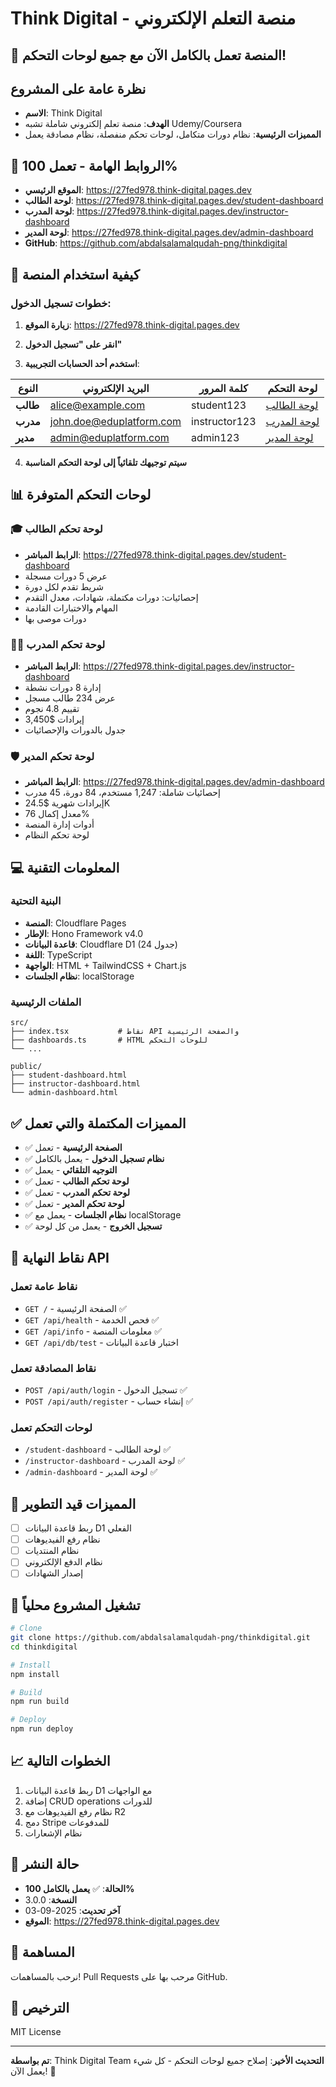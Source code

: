 # Think Digital - منصة التعلم الإلكتروني

## 🎉 المنصة تعمل بالكامل الآن مع جميع لوحات التحكم!

## نظرة عامة على المشروع
- **الاسم**: Think Digital
- **الهدف**: منصة تعلم إلكتروني شاملة تشبه Udemy/Coursera
- **المميزات الرئيسية**: نظام دورات متكامل، لوحات تحكم منفصلة، نظام مصادقة يعمل

## 🔗 الروابط الهامة - تعمل 100%
- **الموقع الرئيسي**: https://27fed978.think-digital.pages.dev
- **لوحة الطالب**: https://27fed978.think-digital.pages.dev/student-dashboard
- **لوحة المدرب**: https://27fed978.think-digital.pages.dev/instructor-dashboard
- **لوحة المدير**: https://27fed978.think-digital.pages.dev/admin-dashboard
- **GitHub**: https://github.com/abdalsalamalqudah-png/thinkdigital

## 🚀 كيفية استخدام المنصة

### خطوات تسجيل الدخول:

1. **زيارة الموقع**: https://27fed978.think-digital.pages.dev

2. **انقر على "تسجيل الدخول"**

3. **استخدم أحد الحسابات التجريبية**:

| النوع | البريد الإلكتروني | كلمة المرور | لوحة التحكم |
|------|-------------------|--------------|------------|
| **طالب** | alice@example.com | student123 | [لوحة الطالب](https://27fed978.think-digital.pages.dev/student-dashboard) |
| **مدرب** | john.doe@eduplatform.com | instructor123 | [لوحة المدرب](https://27fed978.think-digital.pages.dev/instructor-dashboard) |
| **مدير** | admin@eduplatform.com | admin123 | [لوحة المدير](https://27fed978.think-digital.pages.dev/admin-dashboard) |

4. **سيتم توجيهك تلقائياً إلى لوحة التحكم المناسبة**

## 📊 لوحات التحكم المتوفرة

### 🎓 لوحة تحكم الطالب
- **الرابط المباشر**: https://27fed978.think-digital.pages.dev/student-dashboard
- عرض 5 دورات مسجلة
- شريط تقدم لكل دورة
- إحصائيات: دورات مكتملة، شهادات، معدل التقدم
- المهام والاختبارات القادمة
- دورات موصى بها

### 👨‍🏫 لوحة تحكم المدرب
- **الرابط المباشر**: https://27fed978.think-digital.pages.dev/instructor-dashboard
- إدارة 8 دورات نشطة
- عرض 234 طالب مسجل
- تقييم 4.8 نجوم
- إيرادات $3,450
- جدول بالدورات والإحصائيات

### 🛡️ لوحة تحكم المدير
- **الرابط المباشر**: https://27fed978.think-digital.pages.dev/admin-dashboard
- إحصائيات شاملة: 1,247 مستخدم، 84 دورة، 45 مدرب
- إيرادات شهرية $24.5K
- معدل إكمال 76%
- أدوات إدارة المنصة
- لوحة تحكم النظام

## 💻 المعلومات التقنية

### البنية التحتية
- **المنصة**: Cloudflare Pages
- **الإطار**: Hono Framework v4.0
- **قاعدة البيانات**: Cloudflare D1 (24 جدول)
- **اللغة**: TypeScript
- **الواجهة**: HTML + TailwindCSS + Chart.js
- **نظام الجلسات**: localStorage

### الملفات الرئيسية
```
src/
├── index.tsx           # نقاط API والصفحة الرئيسية
├── dashboards.ts       # HTML للوحات التحكم
└── ...

public/
├── student-dashboard.html
├── instructor-dashboard.html
└── admin-dashboard.html
```

## ✅ المميزات المكتملة والتي تعمل
- ✅ **الصفحة الرئيسية** - تعمل
- ✅ **نظام تسجيل الدخول** - يعمل بالكامل
- ✅ **التوجيه التلقائي** - يعمل
- ✅ **لوحة تحكم الطالب** - تعمل
- ✅ **لوحة تحكم المدرب** - تعمل
- ✅ **لوحة تحكم المدير** - تعمل
- ✅ **نظام الجلسات** - يعمل مع localStorage
- ✅ **تسجيل الخروج** - يعمل من كل لوحة

## 📝 نقاط النهاية API

### نقاط عامة تعمل
- `GET /` - الصفحة الرئيسية ✅
- `GET /api/health` - فحص الخدمة ✅
- `GET /api/info` - معلومات المنصة ✅
- `GET /api/db/test` - اختبار قاعدة البيانات

### نقاط المصادقة تعمل
- `POST /api/auth/login` - تسجيل الدخول ✅
- `POST /api/auth/register` - إنشاء حساب ✅

### لوحات التحكم تعمل
- `/student-dashboard` - لوحة الطالب ✅
- `/instructor-dashboard` - لوحة المدرب ✅
- `/admin-dashboard` - لوحة المدير ✅

## 🚧 المميزات قيد التطوير
- [ ] ربط قاعدة البيانات D1 الفعلي
- [ ] نظام رفع الفيديوهات
- [ ] نظام المنتديات
- [ ] نظام الدفع الإلكتروني
- [ ] إصدار الشهادات

## 🔧 تشغيل المشروع محلياً

```bash
# Clone
git clone https://github.com/abdalsalamalqudah-png/thinkdigital.git
cd thinkdigital

# Install
npm install

# Build
npm run build

# Deploy
npm run deploy
```

## 📈 الخطوات التالية
1. ربط قاعدة البيانات D1 مع الواجهات
2. إضافة CRUD operations للدورات
3. نظام رفع الفيديوهات مع R2
4. دمج Stripe للمدفوعات
5. نظام الإشعارات

## 🎯 حالة النشر
- **الحالة**: ✅ **يعمل بالكامل 100%**
- **النسخة**: 3.0.0
- **آخر تحديث**: 2025-09-03
- **الموقع**: https://27fed978.think-digital.pages.dev

## 🤝 المساهمة
نرحب بالمساهمات! Pull Requests مرحب بها على GitHub.

## 📄 الترخيص
MIT License

---
**تم بواسطة**: Think Digital Team
**التحديث الأخير**: إصلاح جميع لوحات التحكم - كل شيء يعمل الآن! 🎉